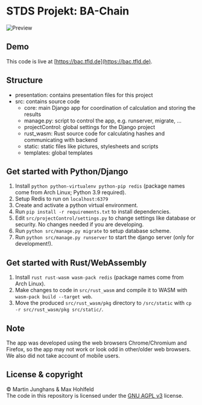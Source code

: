 # STDS Projekt: BA-Chain

![Preview](presentation/demo.png)

## Demo
This code is live at [https://bac.tfld.de](https://bac.tfld.de).

## Structure
- presentation: contains presentation files for this project
- src: contains source code
	- core: main Django app for coordination of calculation and storing the results
	- manage.py: script to control the app, e.g. runserver, migrate, ...
	- projectControl: global settings for the Django project
	- rust_wasm: Rust source code for calculating hashes and communicating with backend
	- static: static files like pictures, stylesheets and scripts
	- templates: global templates

## Get started with Python/Django
1. Install `python python-virtualenv python-pip redis` (package names come from Arch Linux; Python 3.9 required).
2. Setup Redis to run on `localhost:6379`
3. Create and activate a python virtual environment.
4. Run `pip install -r requirements.txt` to install dependencies.
5. Edit `src/projectControl/settings.py` to change settings like database or security. No changes needed if you are developing.
6. Run `python src/manage.py migrate` to setup database scheme.
8. Run `python src/manage.py runserver` to start the django server (only for development!).

## Get started with Rust/WebAssembly
1. Install `rust rust-wasm wasm-pack redis` (package names come from Arch Linux).
2. Make changes to code in `src/rust_wasm` and compile it to WASM with `wasm-pack build --target web`.
3. Move the produced `src/rust_wasm/pkg` directory to `/src/static` with `cp -r src/rust_wasm/pkg src/static/`.

## Note
The app was developed using the web browsers Chrome/Chromium and Firefox, so the app may not work or look odd in other/older web browsers. We also did not take account of mobile users.

## License & copyright
© Martin Junghans & Max Hohlfeld  
The code in this repository is licensed under the [GNU AGPL v3](https://www.gnu.org/licenses/agpl-3.0.html) license.
